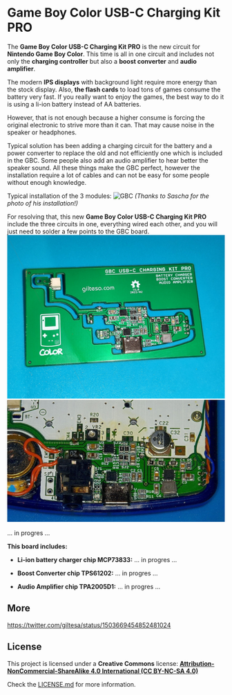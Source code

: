 # Game Boy Color USB-C Charging Kit PRO

The **Game Boy Color USB-C Charging Kit PRO** is the new circuit for **Nintendo Game Boy Color**. This time is all in one circuit and includes not only the **charging controller** but also a **boost converter** and **audio amplifier**.

The modern **IPS displays** with background light require more energy than the stock display. Also, **the flash cards** to load tons of games consume the battery very fast. If you really want to enjoy the games, the best way to do it is using a li-ion battery instead of AA batteries.

However, that is not enough because a higher consume is forcing the original electronic to strive more than it can. That may cause noise in the speaker or headphones.

Typical solution has been adding a charging circuit for the battery and a power converter to replace the old and not efficiently one which is included in the GBC. Some people also add an audio amplifier to hear better the speaker sound. All these things make the GBC perfect, however the installation require a lot of cables and can not be easy for some people without enough knowledge.

Typical installation of the 3 modules:
![GBC](https://raw.githubusercontent.com/giltesa/Game-Boy-Color-USB-C-Charging-Kit-Pro/master/5.%20Photos/other/Sascha.jpg)
*(Thanks to Sascha for the photo of his installation!)*

For resolving that, this new **Game Boy Color USB-C Charging Kit PRO** include the three circuits in one, everything wired each other, and you will just need to solder a few points to the GBC board.
![GBC](https://raw.githubusercontent.com/giltesa/Game-Boy-Color-USB-C-Charging-Kit-Pro/master/5.%20Photos/v1.0/IMG_20220306_161632.jpg)
![GBC](https://raw.githubusercontent.com/giltesa/Game-Boy-Color-USB-C-Charging-Kit-Pro/master/5.%20Photos/v1.0/2022-03-06%2017_08_10.jpg)

... in progres ...


**This board includes:**

- **Li-ion battery charger chip MCP73833:**
... in progres ...

- **Boost Converter chip TPS61202:**
... in progres ...

- **Audio Amplifier chip TPA2005D1:**
... in progres ...


## More

https://twitter.com/giltesa/status/1503669454852481024


## License

This project is licensed under a **Creative Commons** license:
**[Attribution-NonCommercial-ShareAlike 4.0 International (CC BY-NC-SA 4.0) ](https://creativecommons.org/licenses/by-nc-sa/4.0/)**

Check the [LICENSE.md](LICENSE.md) for more information.